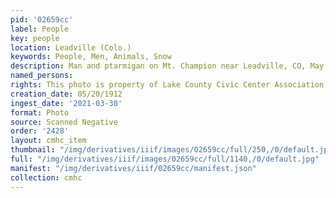 ```yaml
---
pid: '02659cc'
label: People
key: people
location: Leadville (Colo.)
keywords: People, Men, Animals, Snow
description: Man and ptarmigan on Mt. Champion near Leadville, CO, May 20, 1912
named_persons: 
rights: This photo is property of Lake County Civic Center Association.
creation_date: 05/20/1912
ingest_date: '2021-03-30'
format: Photo
source: Scanned Negative
order: '2428'
layout: cmhc_item
thumbnail: "/img/derivatives/iiif/images/02659cc/full/250,/0/default.jpg"
full: "/img/derivatives/iiif/images/02659cc/full/1140,/0/default.jpg"
manifest: "/img/derivatives/iiif/02659cc/manifest.json"
collection: cmhc
---
```


